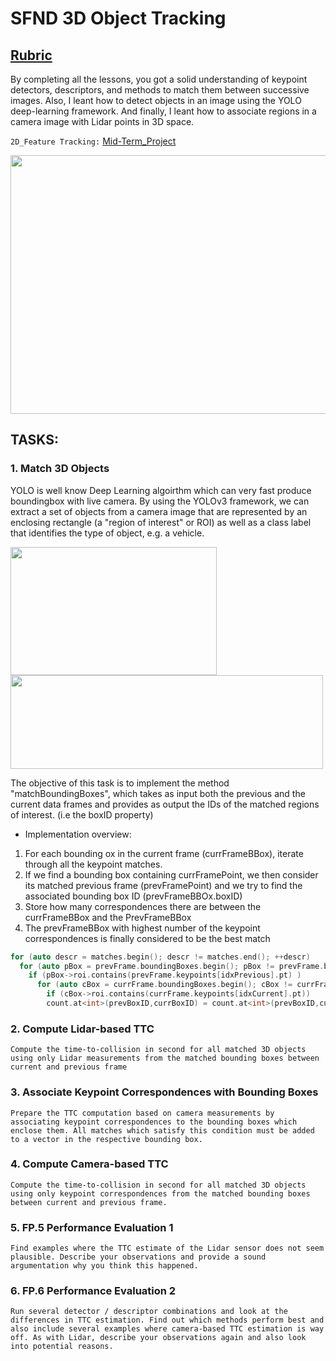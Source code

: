 # SFND 3D Object Tracking
## [Rubric](https://review.udacity.com/#!/rubrics/2550/view)
By completing all the lessons, you got a solid understanding of keypoint detectors, descriptors, and methods to match them between successive images. Also, I leant how to detect objects in an image using the YOLO deep-learning framework. And finally, I leant how to associate regions in a camera image with Lidar points in 3D space.

```2D_Feature Tracking:``` [Mid-Term_Project](https://github.com/adamanov/SFND_2D_Feature_Tracking)

<img src="images/course_code_structure.png" width="779" height="414" />

## TASKS:
### 1. Match 3D Objects
YOLO is well know Deep Learning algoirthm which can very fast produce boundingbox with live camera.
By using the YOLOv3 framework, we can extract a set of objects from a camera image that are represented by an enclosing rectangle (a "region of interest" or ROI) as well as a class label that identifies the type of object, e.g. a vehicle.

<img src="images/yolo-workflow.jpg" width="330" height="205" />  <img src="images/draggedimage-8.png" width="500" height="150" />

The objective of this task is to implement the method "matchBoundingBoxes", which takes as input both the previous and the current data frames and provides as output the IDs of the matched regions of interest. (i.e the boxID property)
-   Implementation overview:
1.  For each bounding ox in the current frame (currFrameBBox), iterate through all the keypoint matches.
2.  If we find a bounding box containing currFramePoint, we then consider its matched previous frame (prevFramePoint) and we try to find the associated bounding box ID (prevFrameBBOx.boxID)
3.  Store how many correspondences there are between the currFrameBBox and the PrevFrameBBox
4.  The prevFrameBBox with highest number of the keypoint correspondences is finally considered to be the best match  

``` C++ 
for (auto descr = matches.begin(); descr != matches.end(); ++descr)
  for (auto pBox = prevFrame.boundingBoxes.begin(); pBox != prevFrame.boundingBoxes.end(); ++pBox)
    if (pBox->roi.contains(prevFrame.keypoints[idxPrevious].pt) )
      for (auto cBox = currFrame.boundingBoxes.begin(); cBox != currFrame.boundingBoxes.end(); ++cBox)
        if (cBox->roi.contains(currFrame.keypoints[idxCurrent].pt))
        count.at<int>(prevBoxID,currBoxID) = count.at<int>(prevBoxID,currBoxID) + 1;
```



### 2. Compute Lidar-based TTC
```Compute the time-to-collision in second for all matched 3D objects using only Lidar measurements from the matched bounding boxes between current and previous frame```

### 3. Associate Keypoint Correspondences with Bounding Boxes
```Prepare the TTC computation based on camera measurements by associating keypoint correspondences to the bounding boxes which enclose them. All matches which satisfy this condition must be added to a vector in the respective bounding box.```

### 4. Compute Camera-based TTC
```Compute the time-to-collision in second for all matched 3D objects using only keypoint correspondences from the matched bounding boxes between current and previous frame.```

### 5. FP.5 Performance Evaluation 1
```Find examples where the TTC estimate of the Lidar sensor does not seem plausible. Describe your observations and provide a sound argumentation why you think this happened.```

### 6. FP.6 Performance Evaluation 2
```Run several detector / descriptor combinations and look at the differences in TTC estimation. Find out which methods perform best and also include several examples where camera-based TTC estimation is way off. As with Lidar, describe your observations again and also look into potential reasons.```

